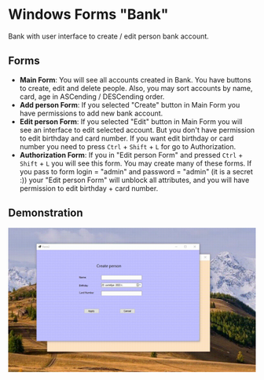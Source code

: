 # Windows Forms "Bank"
Bank with user interface to create / edit person bank account.

## Forms
- **Main Form**: You will see all accounts created in Bank. You have buttons to create, edit and delete 
people. Also, you may sort accounts by name, card, age in ASCending / DESCending order.
- **Add person Form**: If you selected "Create" button in Main Form you have permissions to add new bank account.
- **Edit person Form**: If you selected "Edit" button in Main Form you will see an interface to edit selected account. 
But you don't have permission to edit birthday and card number. If you want edit birthday or card number you need to 
press `Ctrl` + `Shift` + `L` for go to Authorization.
- **Authorization Form**: If you in "Edit person Form" and pressed `Ctrl` + `Shift` + `L` you will see this form. You 
may create many of these forms. If you pass to form login = "admin" and password = "admin" (it is a secret :)) your 
"Edit person Form" will unblock all attributes, and you will have permission to edit birthday + card number.

## Demonstration

![](example.gif)
